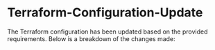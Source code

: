 # Terraform-Configuration-Update
The Terraform configuration has been updated based on the provided requirements. Below is a breakdown of the changes made:
